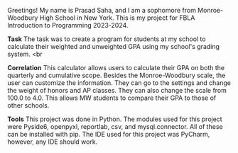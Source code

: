 Greetings! My name is Prasad Saha, and I am a sophomore from Monroe-Woodbury High School in New York. This is my project for  FBLA Introduction to Programming 2023-2024. <br>

**Task** The task was to create a program for students at my school to calculate their weighted and unweighted GPA using my school's grading system. <br

**Correlation** This calculator allows users to calculate their GPA on both the quarterly and cumulative scope. 
Besides the Monroe-Woodbury scale, the user can customize the information. They can go to the settings and change the weight of honors and AP classes. They can also change the scale from 100.0 to 4.0. This allows MW students to compare their GPA to those of other schools. <br>

**Tools** This project was done in Python. The modules used for this project were Pyside6, openpyxl, reportlab, csv, and mysql.connector. All of these can be installed with pip. The IDE used for this project was PyCharm, however, any IDE should work. <br>


